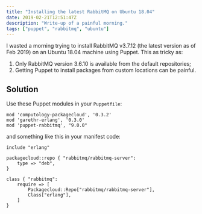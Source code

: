 ```yaml
---
title: "Installing the latest RabbitMQ on Ubuntu 18.04"
date: 2019-02-21T12:51:47Z
description: "Write-up of a painful morning."
tags: ["puppet", "rabbitmq", "ubuntu"]
---
```


I wasted a morning trying to install RabbitMQ v3.7.12 (the latest version as of Feb
2019) on an Ubuntu 18.04 machine using Puppet. This as tricky as:

1. Only RabbitMQ version 3.6.10 is available from the default repositories;
2. Getting Puppet to install packages from custom locations can be painful.

## Solution

Use these Puppet modules in your `Puppetfile`:

```puppet
mod 'computology-packagecloud', '0.3.2'
mod 'garethr-erlang', '0.3.0'
mod 'puppet-rabbitmq', "9.0.0"
```

and something like this in your manifest code:

```puppet
include "erlang"

packagecloud::repo { "rabbitmq/rabbitmq-server":
    type => "deb",
}

class { "rabbitmq":
    require => [
        Packagecloud::Repo["rabbitmq/rabbitmq-server"],
        Class["erlang"],
    ]
}
```




